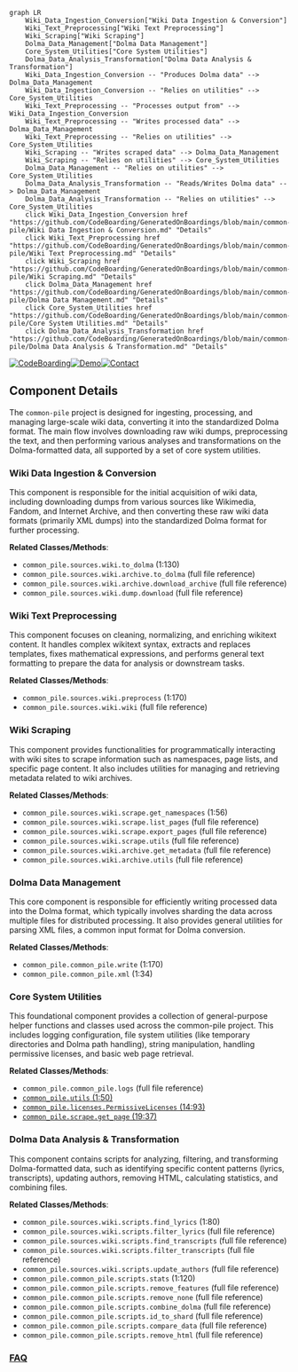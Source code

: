 ```mermaid
graph LR
    Wiki_Data_Ingestion_Conversion["Wiki Data Ingestion & Conversion"]
    Wiki_Text_Preprocessing["Wiki Text Preprocessing"]
    Wiki_Scraping["Wiki Scraping"]
    Dolma_Data_Management["Dolma Data Management"]
    Core_System_Utilities["Core System Utilities"]
    Dolma_Data_Analysis_Transformation["Dolma Data Analysis & Transformation"]
    Wiki_Data_Ingestion_Conversion -- "Produces Dolma data" --> Dolma_Data_Management
    Wiki_Data_Ingestion_Conversion -- "Relies on utilities" --> Core_System_Utilities
    Wiki_Text_Preprocessing -- "Processes output from" --> Wiki_Data_Ingestion_Conversion
    Wiki_Text_Preprocessing -- "Writes processed data" --> Dolma_Data_Management
    Wiki_Text_Preprocessing -- "Relies on utilities" --> Core_System_Utilities
    Wiki_Scraping -- "Writes scraped data" --> Dolma_Data_Management
    Wiki_Scraping -- "Relies on utilities" --> Core_System_Utilities
    Dolma_Data_Management -- "Relies on utilities" --> Core_System_Utilities
    Dolma_Data_Analysis_Transformation -- "Reads/Writes Dolma data" --> Dolma_Data_Management
    Dolma_Data_Analysis_Transformation -- "Relies on utilities" --> Core_System_Utilities
    click Wiki_Data_Ingestion_Conversion href "https://github.com/CodeBoarding/GeneratedOnBoardings/blob/main/common-pile/Wiki Data Ingestion & Conversion.md" "Details"
    click Wiki_Text_Preprocessing href "https://github.com/CodeBoarding/GeneratedOnBoardings/blob/main/common-pile/Wiki Text Preprocessing.md" "Details"
    click Wiki_Scraping href "https://github.com/CodeBoarding/GeneratedOnBoardings/blob/main/common-pile/Wiki Scraping.md" "Details"
    click Dolma_Data_Management href "https://github.com/CodeBoarding/GeneratedOnBoardings/blob/main/common-pile/Dolma Data Management.md" "Details"
    click Core_System_Utilities href "https://github.com/CodeBoarding/GeneratedOnBoardings/blob/main/common-pile/Core System Utilities.md" "Details"
    click Dolma_Data_Analysis_Transformation href "https://github.com/CodeBoarding/GeneratedOnBoardings/blob/main/common-pile/Dolma Data Analysis & Transformation.md" "Details"
```
[![CodeBoarding](https://img.shields.io/badge/Generated%20by-CodeBoarding-9cf?style=flat-square)](https://github.com/CodeBoarding/GeneratedOnBoardings)[![Demo](https://img.shields.io/badge/Try%20our-Demo-blue?style=flat-square)](https://www.codeboarding.org/demo)[![Contact](https://img.shields.io/badge/Contact%20us%20-%20contact@codeboarding.org-lightgrey?style=flat-square)](mailto:contact@codeboarding.org)

## Component Details

The `common-pile` project is designed for ingesting, processing, and managing large-scale wiki data, converting it into the standardized Dolma format. The main flow involves downloading raw wiki dumps, preprocessing the text, and then performing various analyses and transformations on the Dolma-formatted data, all supported by a set of core system utilities.

### Wiki Data Ingestion & Conversion
This component is responsible for the initial acquisition of wiki data, including downloading dumps from various sources like Wikimedia, Fandom, and Internet Archive, and then converting these raw wiki data formats (primarily XML dumps) into the standardized Dolma format for further processing.


**Related Classes/Methods**:

- `common_pile.sources.wiki.to_dolma` (1:130)
- `common_pile.sources.wiki.archive.to_dolma` (full file reference)
- `common_pile.sources.wiki.archive.download_archive` (full file reference)
- `common_pile.sources.wiki.dump.download` (full file reference)


### Wiki Text Preprocessing
This component focuses on cleaning, normalizing, and enriching wikitext content. It handles complex wikitext syntax, extracts and replaces templates, fixes mathematical expressions, and performs general text formatting to prepare the data for analysis or downstream tasks.


**Related Classes/Methods**:

- `common_pile.sources.wiki.preprocess` (1:170)
- `common_pile.sources.wiki.wiki` (full file reference)


### Wiki Scraping
This component provides functionalities for programmatically interacting with wiki sites to scrape information such as namespaces, page lists, and specific page content. It also includes utilities for managing and retrieving metadata related to wiki archives.


**Related Classes/Methods**:

- `common_pile.sources.wiki.scrape.get_namespaces` (1:56)
- `common_pile.sources.wiki.scrape.list_pages` (full file reference)
- `common_pile.sources.wiki.scrape.export_pages` (full file reference)
- `common_pile.sources.wiki.scrape.utils` (full file reference)
- `common_pile.sources.wiki.archive.get_metadata` (full file reference)
- `common_pile.sources.wiki.archive.utils` (full file reference)


### Dolma Data Management
This core component is responsible for efficiently writing processed data into the Dolma format, which typically involves sharding the data across multiple files for distributed processing. It also provides general utilities for parsing XML files, a common input format for Dolma conversion.


**Related Classes/Methods**:

- `common_pile.common_pile.write` (1:170)
- `common_pile.common_pile.xml` (1:34)


### Core System Utilities
This foundational component provides a collection of general-purpose helper functions and classes used across the common-pile project. This includes logging configuration, file system utilities (like temporary directories and Dolma path handling), string manipulation, handling permissive licenses, and basic web page retrieval.


**Related Classes/Methods**:

- `common_pile.common_pile.logs` (full file reference)
- <a href="https://github.com/r-three/common-pile/blob/master/common_pile/utils.py#L1-L50" target="_blank" rel="noopener noreferrer">`common_pile.utils` (1:50)</a>
- <a href="https://github.com/r-three/common-pile/blob/master/common_pile/licenses.py#L14-L93" target="_blank" rel="noopener noreferrer">`common_pile.licenses.PermissiveLicenses` (14:93)</a>
- <a href="https://github.com/r-three/common-pile/blob/master/common_pile/scrape.py#L19-L37" target="_blank" rel="noopener noreferrer">`common_pile.scrape.get_page` (19:37)</a>


### Dolma Data Analysis & Transformation
This component contains scripts for analyzing, filtering, and transforming Dolma-formatted data, such as identifying specific content patterns (lyrics, transcripts), updating authors, removing HTML, calculating statistics, and combining files.


**Related Classes/Methods**:

- `common_pile.sources.wiki.scripts.find_lyrics` (1:80)
- `common_pile.sources.wiki.scripts.filter_lyrics` (full file reference)
- `common_pile.sources.wiki.scripts.find_transcripts` (full file reference)
- `common_pile.sources.wiki.scripts.filter_transcripts` (full file reference)
- `common_pile.sources.wiki.scripts.update_authors` (full file reference)
- `common_pile.common_pile.scripts.stats` (1:120)
- `common_pile.common_pile.scripts.remove_features` (full file reference)
- `common_pile.common_pile.scripts.remove_none` (full file reference)
- `common_pile.common_pile.scripts.combine_dolma` (full file reference)
- `common_pile.common_pile.scripts.id_to_shard` (full file reference)
- `common_pile.common_pile.scripts.compare_data` (full file reference)
- `common_pile.common_pile.scripts.remove_html` (full file reference)




### [FAQ](https://github.com/CodeBoarding/GeneratedOnBoardings/tree/main?tab=readme-ov-file#faq)